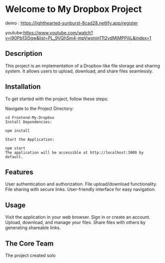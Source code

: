 # Welcome to My Dropbox Project
demo : https://lighthearted-sunburst-8cad28.netlify.app/register

youtube:https://www.youtube.com/watch?v=i90Pb13j5gw&list=PL_9VQhSm4-mpVwxnjn1Tt2vdMjMPPiIjL&index=1
## Description

This project is an implementation of a Dropbox-like file storage and sharing system. It allows users to upload, download, and share files seamlessly.

## Installation

To get started with the project, follow these steps:

Navigate to the Project Directory:


```
cd Frontend-My-Dropbox
Install Dependencies:

npm install

```



```
Start the Application:

npm start
The application will be accessible at http://localhost:3000 by default.

```
## Features
User authentication and authorization.
File upload/download functionality.
File sharing with secure links.
User-friendly interface for easy navigation.


## Usage
Visit the application in your web browser.
Sign in or create an account.
Upload, download, and manage your files.
Share files with others by generating shareable links.

## The Core Team

The project created solo

